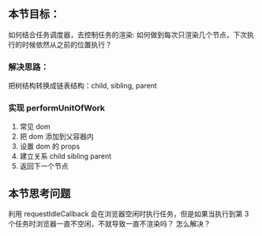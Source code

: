 ## 本节目标：

如何结合任务调度器，去控制任务的渲染: 如何做到每次只渲染几个节点，下次执行的时候依然从之前的位置执行？

### 解决思路：

把树结构转换成链表结构：child, sibling, parent

### 实现 performUnitOfWork

1. 常见 dom
2. 把 dom 添加到父容器内
3. 设置 dom 的 props
4. 建立关系 child sibling parent
5. 返回下一个节点

## 本节思考问题

利用 requestIdleCallback 会在浏览器空闲时执行任务，但是如果当执行到第 3 个任务时浏览器一直不空闲，不就导致一直不渲染吗？ 怎么解决？
